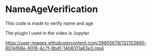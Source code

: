 # NameAgeVerification
This code is made to verify name and age

The plugin I used in the video is Jupyter





https://user-images.githubusercontent.com/39805679/132102685-807ef68e-9016-4c7f-9bd1-1408311a63e3.mp4




